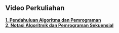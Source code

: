 ## Video Perkuliahan

**[1. Pendahuluan Algoritma dan Pemrograman](https://web.microsoftstream.com/video/2e253f85-7d00-4e3e-a97b-2f49a0ed7917)** </br>
**[2. Notasi Algoritmik dan Pemrograman Sekuensial](https://web.microsoftstream.com/video/4880a098-0235-45c4-afc9-6793c6aced13)**
